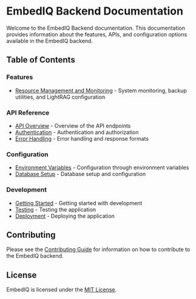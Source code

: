 # EmbedIQ Backend Documentation

Welcome to the EmbedIQ Backend documentation. This documentation provides information about the features, APIs, and configuration options available in the EmbedIQ backend.

## Table of Contents

### Features

- [Resource Management and Monitoring](resource_management_monitoring.md) - System monitoring, backup utilities, and LightRAG configuration

### API Reference

- [API Overview](api_overview.md) - Overview of the API endpoints
- [Authentication](authentication.md) - Authentication and authorization
- [Error Handling](error_handling.md) - Error handling and response formats

### Configuration

- [Environment Variables](environment_variables.md) - Configuration through environment variables
- [Database Setup](database_setup.md) - Database setup and configuration

### Development

- [Getting Started](getting_started.md) - Getting started with development
- [Testing](testing.md) - Testing the application
- [Deployment](deployment.md) - Deploying the application

## Contributing

Please see the [Contributing Guide](contributing.md) for information on how to contribute to the EmbedIQ backend.

## License

EmbedIQ is licensed under the [MIT License](license.md).

